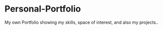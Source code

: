 # Personal-Portfolio
My own Portfolio showing my skills, space of interest, and also my projects.. 
